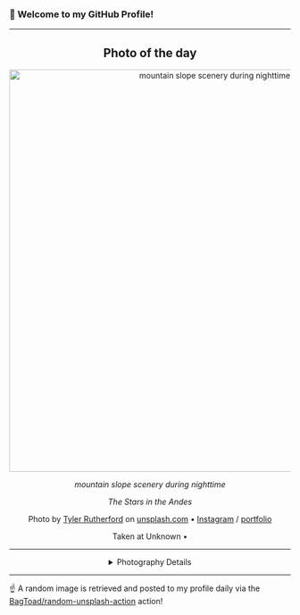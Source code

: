 ### 👋 Welcome to my GitHub Profile!

----
<div align="center">

## Photo of the day
  
  <a href="https://unsplash.com/photos/mountain-slope-scenery-during-nighttime-kI8BF59UGJo"><img width="720" src="https://images.unsplash.com/photo-1572954441145-e19aea4515f9?crop=entropy&cs=tinysrgb&fit=max&fm=jpg&ixid=M3w1OTQ0OTd8MHwxfHJhbmRvbXx8fHx8fHx8fDE3NTcxMzg5Mzd8&ixlib=rb-4.1.0&q=80&w=1080" alt="mountain slope scenery during nighttime"></a>
  
  <em>mountain slope scenery during nighttime</em>
  
  <em>The Stars in the Andes</em>

  Photo by [Tyler Rutherford](https://tylerjrutherford.myportfolio.com/) on [unsplash.com](https://unsplash.com/) • [Instagram](https://instagram.com/TylerJR14) / [portfolio](https://tylerjrutherford.myportfolio.com/)
  
  Taken at Unknown • 
  
  ---
  
<details>
<summary>Photography Details</summary>
  
| Parameter     | Value |
| ------------- | ----- |
| Camera Model  | Canon EOS 80D |
| Exposure Time | 30 |
| Aperture      | 1.8 |
| Focal Length  | 35.0 |
| ISO           | 100 |
| Location      | Unknown (null) |
| Coordinates   | Latitude null, Longitude null |

</details>

</div>

----

☝️ A random image is retrieved and posted to my profile daily via the [BagToad/random-unsplash-action](https://github.com/BagToad/random-unsplash-action) action!
